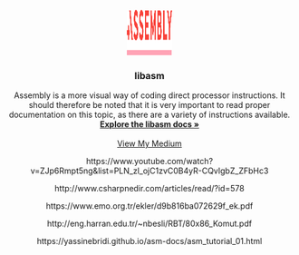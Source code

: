 <br />
<div align="center">
  <a href="https://github.com/fleizean/libasm">
    <img src="images/assembly.svg" alt="Logo" width="80" height="80">
  </a>

  <h3 align="center">libasm</h3>
  <p align="center">
    Assembly is a more visual way of coding direct processor instructions. It should therefore be noted that it is very important to read proper documentation on this topic, as there are a variety of instructions available.
    <br />
    <a href="https://harm-smits.github.io/42docs/projects/libasm"><strong>Explore the libasm docs »</strong></a>
    <br />
    <br />
    <a href="https://fleizean.medium.com/avengers-assembly-2ab010f82312">View My Medium</a>
  </p>

  <p>https://www.youtube.com/watch?v=ZJp6Rmpt5ng&list=PLN_zl_ojC1zvC0B4yR-CQvIgbZ_ZFbHc3</p>
  <p>http://www.csharpnedir.com/articles/read/?id=578</p>  
  <p>https://www.emo.org.tr/ekler/d9b816ba072629f_ek.pdf</p>  
  <p>http://eng.harran.edu.tr/~nbesli/RBT/80x86_Komut.pdf</p>  
  <p>https://yassinebridi.github.io/asm-docs/asm_tutorial_01.html</p>  

</div>